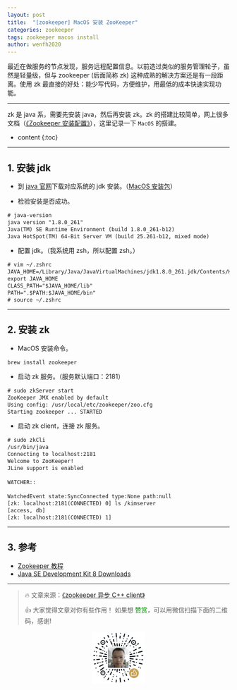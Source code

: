 ```yaml
---
layout: post
title:  "[zookeeper] MacOS 安装 ZooKeeper"
categories: zookeeper
tags: zookeeper macos install
author: wenfh2020
---
```


最近在做服务的节点发现，服务远程配置信息。以前造过类似的服务管理轮子，虽然是轻量级，但与 zookeeper (后面简称 zk) 这种成熟的解决方案还是有一段距离。使用 zk 最直接的好处：能少写代码，方便维护，用最低的成本快速实现功能。

---

zk 是 java 系，需要先安装 java，然后再安装 zk。zk 的搭建比较简单，网上很多文档（[《Zookeeper 安装配置》](https://www.runoob.com/w3cnote/zookeeper-setup.html)），这里记录一下 `MacOS` 的搭建。



* content
{:toc}

---

## 1. 安装 jdk

* 到 [java 官网](https://www.oracle.com/java/technologies/javase/javase-jdk8-downloads.html)下载对应系统的 jdk 安装。（[MacOS 安装包](https://download.oracle.com/otn/java/jdk/8u261-b12/a4634525489241b9a9e1aa73d9e118e6/jdk-8u261-macosx-x64.dmg?AuthParam=1602481348_7c31337aa7bdd8edc735b7f63fb2b1e7)）

* 检验安装是否成功。

```shell
# java-version
java version "1.8.0_261"
Java(TM) SE Runtime Environment (build 1.8.0_261-b12)
Java HotSpot(TM) 64-Bit Server VM (build 25.261-b12, mixed mode)
```

* 配置 jdk。（我系统用 zsh，所以配置 zsh。）

```shell
# vim ~/.zshrc
JAVA_HOME=/Library/Java/JavaVirtualMachines/jdk1.8.0_261.jdk/Contents/Home
export JAVA_HOME
CLASS_PATH="$JAVA_HOME/lib"
PATH=".$PATH:$JAVA_HOME/bin"
# source ~/.zshrc
```

---

## 2. 安装 zk

* MacOS 安装命令。

```shell
brew install zookeeper
```

* 启动 zk 服务。（服务默认端口：2181）

```shell
# sudo zkServer start
ZooKeeper JMX enabled by default
Using config: /usr/local/etc/zookeeper/zoo.cfg
Starting zookeeper ... STARTED  
```

* 启动 zk client，连接 zk 服务。

```shell
# sudo zkCli
/usr/bin/java
Connecting to localhost:2181
Welcome to ZooKeeper!
JLine support is enabled

WATCHER::

WatchedEvent state:SyncConnected type:None path:null
[zk: localhost:2181(CONNECTED) 0] ls /kimserver
[access, db]
[zk: localhost:2181(CONNECTED) 1]
```

---

## 3. 参考

* [Zookeeper 教程](https://www.runoob.com/w3cnote/zookeeper-tutorial.html)
* [Java SE Development Kit 8 Downloads](https://www.oracle.com/java/technologies/javase/javase-jdk8-downloads.html)

---

> 🔥 文章来源：[《zookeeper 异步 C++ client》](https://wenfh2020.com/2020/10/14/zk-async-c-client/)
>
> 👍 大家觉得文章对你有些作用！ 如果想 <font color=green>赞赏</font>，可以用微信扫描下面的二维码，感谢!
<div align=center><img src="/images/2020-08-06-15-49-47.png" width="120"/></div>

